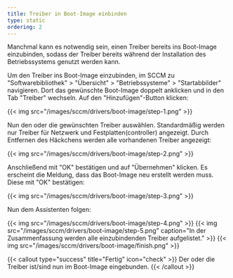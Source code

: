 ```yaml
---
title: Treiber in Boot-Image einbinden
type: static
ordering: 2
---
```


Manchmal kann es notwendig sein, einen Treiber bereits ins Boot-Image einzubinden, sodass der Treiber bereits während der Installation des Betriebssystems genutzt werden kann.

<!--more-->

Um den Treiber ins Boot-Image einzubinden, im SCCM zu "Softwarebibliothek" > "Übersicht" > "Betriebssysteme" > "Startabbilder" navigieren. Dort das gewünschte Boot-Image doppelt anklicken und in den Tab "Treiber" wechseln. Auf den "Hinzufügen"-Button klicken:

{{< img src="/images/sccm/drivers/boot-image/step-1.png" >}}

Nun den oder die gewünschten Treiber auswählen. Standardmäßig werden nur Treiber für Netzwerk und Festplatten(controller) angezeigt. Durch Entfernen des Häckchens werden alle vorhandenen Treiber angezeigt:

{{< img src="/images/sccm/drivers/boot-image/step-2.png" >}}

Anschließend mit "OK" bestätigen und auf "Übernehmen" klicken. Es erscheint die Meldung, dass das Boot-Image neu erstellt werden muss. Diese mit "OK" bestätigen:

{{< img src="/images/sccm/drivers/boot-image/step-3.png" >}}

Nun dem Assistenten folgen:

{{< img src="/images/sccm/drivers/boot-image/step-4.png" >}}
{{< img src="/images/sccm/drivers/boot-image/step-5.png" caption="In der Zusammenfassung werden alle einzubindenden Treiber aufgelistet." >}}
{{< img src="/images/sccm/drivers/boot-image/finish.png" >}}

{{< callout type="success" title="Fertig" icon="check" >}}
    Der oder die Treiber ist/sind nun im Boot-Image eingebunden.
{{< /callout >}}